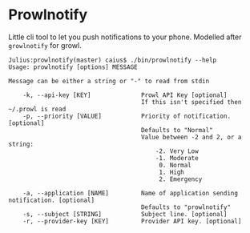 # Prowlnotify

Little cli tool to let you push notifications to your phone. Modelled after `growlnotify` for growl.

	Julius:prowlnotify(master) caius$ ./bin/prowlnotify --help
	Usage: prowlnotify [options] MESSAGE

	Message can be either a string or "-" to read from stdin

	    -k, --api-key [KEY]              Prowl API Key [optional]
	                                     If this isn't specified then ~/.prowl is read
	    -p, --priority [VALUE]           Priority of notification. [optional]
	                                     Defaults to "Normal"
	                                     Value between -2 and 2, or a string:
	                                     	 -2. Very Low
	                                     	 -1. Moderate
	                                     	  0. Normal
	                                     	  1. High
	                                     	  2. Emergency

	    -a, --application [NAME]         Name of application sending notification. [optional]
	                                     Defaults to "prowlnotify"
	    -s, --subject [STRING]           Subject line. [optional]
	    -r, --provider-key [KEY]         Provider API key. [optional]
